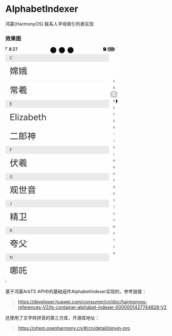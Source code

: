 # AlphabetIndexer
鸿蒙(HarmonyOS) 联系人字母索引列表实现

### 效果图
![效果图](https://github.com/ansen666/AlphabetIndexer/blob/main/jietu.gif?raw=true)

基于鸿蒙ArkTS API中的基础组件AlphabetIndexer实现的，参考链接：
> https://developer.huawei.com/consumer/cn/doc/harmonyos-references-V2/ts-container-alphabet-indexer-0000001427744828-V2

还使用了文字转拼音的第三方库，开源库地址：
> https://ohpm.openharmony.cn/#/cn/detail/pinyin-pro

